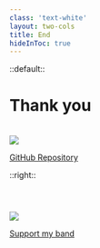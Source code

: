 ```yaml
---
class: 'text-white'
layout: two-cols
title: End
hideInToc: true
---
```


::default::

# Thank you
<br/>
<img src="https://jakubiec.github.io/event-storming-to-code/qr-code-gh.png" class="h-60 rounded shadow" />

[GitHub Repository](https://github.com/jakubiec/event-storming-to-code)


::right::
# <mdi-music/> <mdi-music/> <mdi-music/> <mdi-music/> <mdi-music/>
<br/>

<img src="https://jakubiec.github.io/event-storming-to-code/qr-code-nms.png" class="h-60 rounded shadow" />

[Support my band](https://push.fm/fl/nms-owib)

<CurrentPage />
